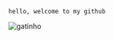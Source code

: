 ``` hello, welcome to my github ```

![gatinho](https://media3.giphy.com/media/mHi4OOyUflEn6/giphy.gif)